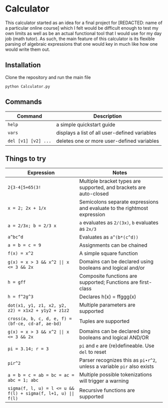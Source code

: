 # __Calculator__
This calculator started as an idea for a final project for [REDACTED: name of a particular online course] which I felt would be difficult enough to test my own limits as well as be an actual functional tool that I would use for my day job (math tutor).
As such, the main feature of this calculator is its flexible parsing of algebraic expressions that one would key in much like how one would write them out.

## Installation
Clone the repository and run the main file

`python Calculator.py`

## Commands
| Command | Description |
| ------- | ----------- |
| `help`  | a simple quickstart guide |
| `vars`  | displays a list of all user-defined variables |
| `del [v1] [v2] ...` | deletes one or more user-defined variables |

## Things to try
| Expression | Notes |
| ---------- | ----- |
| `2{3-4[5+65(3!` | Multiple bracket types are supported, and brackets are auto-closed |
| `x = 2; 2x + 1/x` | Semicolons separate expressions and evaluate to the rightmost expression |
| `a = 2/3x; b = 2/3 x` | `a` evaluates as `2/(3x)`, `b` evaluates as `2x/3` |
| `a^bc^d` | Evaluates as `a^(b*(c^d))` |
| `a = b = c = 9` | Assignments can be chained |
| `f(x) = x^2` | A simple square function |
| `g(x) = x > 3 && x^2 \|\| x <= 3 && 2x` | Domains can be declared using booleans and logical and/or |
| `h = gff` | Composite functions are supported; Functions are first-class |
| `h = f^2g^3` | Declares h(x) = ffggg(x) |
| `dot(x1, y1, z1, x2, y2, z2) = x1x2 + y1y2 + z1z2` | Multiple parameters are supported |
| `cross(a, b, c, d, e, f) = (bf-ce, cd-af, ae-bd)` | Tuples are supported |
| `g(x) = x > 3 && x^2 \|\| x <= 3 && 2x` | Domains can be declared sing booleans and logical AND/OR |
| `pi = 3.14; r = 3` | `pi` and `e` are (re)defineable. Use `del` to reset |
| `pir^2` | Parser recognizes this as `pi∙r^2`, unless a variable `pir` also exists |
| `a = b = c = ab = bc = ac = abc = 1; abc` | Multiple possible tokenizations will trigger a warning |
| `sigma(f, l, u) = l <= u && f(l) + sigma(f, l+1, u) \|\| f(l)` | Recursive functions are supported |
